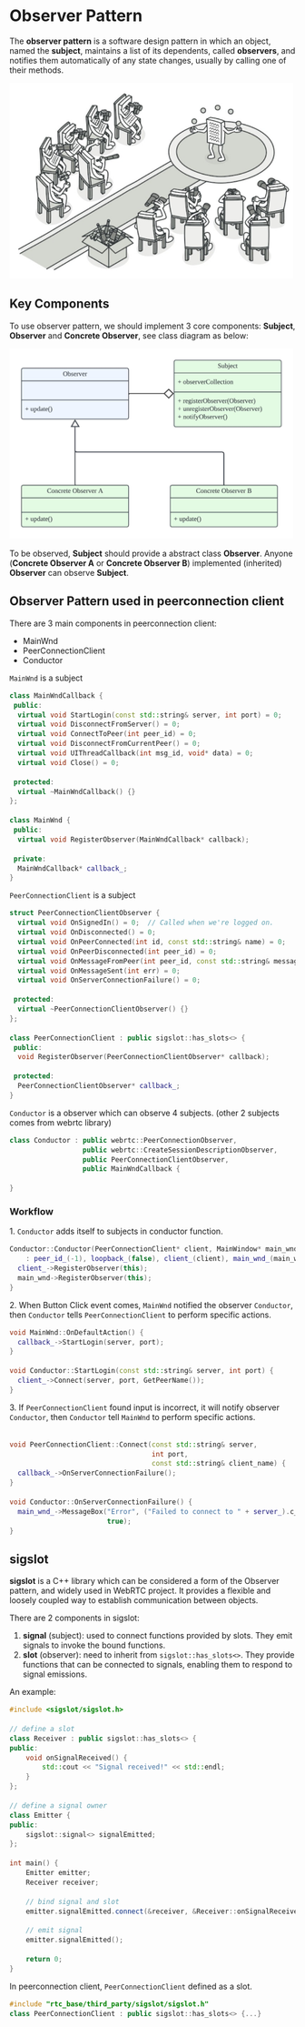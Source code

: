 # Observer Pattern #

The **observer pattern** is a software design pattern in which an object, named the **subject**, maintains a list of its dependents, called **observers**, and notifies them automatically of any state changes, usually by calling one of their methods.

<img src="img/7-1.jpg" alt="observer_pattern" width="500">

## Key Components ##

To use observer pattern, we should implement 3 core components: **Subject**, **Observer** and **Concrete Observer**, see class diagram as below:

<img src="img/7-2.jpg" alt="observer_pattern" width="500">

To be observed, **Subject** should provide a abstract class **Observer**. Anyone (**Concrete Observer A** or **Concrete Observer B**) implemented (inherited) **Observer** can observe **Subject**.

## Observer Pattern used in peerconnection client ##

There are 3 main components in peerconnection client:
+ MainWnd
+ PeerConnectionClient
+ Conductor

`MainWnd` is a subject

```c++
class MainWndCallback {
 public:
  virtual void StartLogin(const std::string& server, int port) = 0;
  virtual void DisconnectFromServer() = 0;
  virtual void ConnectToPeer(int peer_id) = 0;
  virtual void DisconnectFromCurrentPeer() = 0;
  virtual void UIThreadCallback(int msg_id, void* data) = 0;
  virtual void Close() = 0;

 protected:
  virtual ~MainWndCallback() {}
};

class MainWnd {
 public:
  virtual void RegisterObserver(MainWndCallback* callback);

 private:
  MainWndCallback* callback_;
}

```

`PeerConnectionClient` is a subject

```c++
struct PeerConnectionClientObserver {
  virtual void OnSignedIn() = 0;  // Called when we're logged on.
  virtual void OnDisconnected() = 0;
  virtual void OnPeerConnected(int id, const std::string& name) = 0;
  virtual void OnPeerDisconnected(int peer_id) = 0;
  virtual void OnMessageFromPeer(int peer_id, const std::string& message) = 0;
  virtual void OnMessageSent(int err) = 0;
  virtual void OnServerConnectionFailure() = 0;

 protected:
  virtual ~PeerConnectionClientObserver() {}
};

class PeerConnectionClient : public sigslot::has_slots<> {
 public:
  void RegisterObserver(PeerConnectionClientObserver* callback);

 protected:
  PeerConnectionClientObserver* callback_;
}

```

`Conductor` is a observer which can observe 4 subjects. (other 2 subjects comes from webrtc library)

```c++
class Conductor : public webrtc::PeerConnectionObserver,
                  public webrtc::CreateSessionDescriptionObserver,
                  public PeerConnectionClientObserver,
                  public MainWndCallback {

}
```

### Workflow ###

1\. `Conductor` adds itself to subjects in conductor function.

```c++
Conductor::Conductor(PeerConnectionClient* client, MainWindow* main_wnd)
    : peer_id_(-1), loopback_(false), client_(client), main_wnd_(main_wnd) {
  client_->RegisterObserver(this);
  main_wnd->RegisterObserver(this);
}
```
2\. When Button Click event comes, `MainWnd` notified the observer `Conductor`, then `Conductor` tells `PeerConnectionClient` to perform specific actions.

```c++
void MainWnd::OnDefaultAction() {
  callback_->StartLogin(server, port);
}

void Conductor::StartLogin(const std::string& server, int port) {
  client_->Connect(server, port, GetPeerName());
}

```

3\. If `PeerConnectionClient` found input is incorrect, it will notify observer `Conductor`, then `Conductor` tell `MainWnd` to perform specific actions.

```c++

void PeerConnectionClient::Connect(const std::string& server,
                                   int port,
                                   const std::string& client_name) {
  callback_->OnServerConnectionFailure();
}

void Conductor::OnServerConnectionFailure() {
  main_wnd_->MessageBox("Error", ("Failed to connect to " + server_).c_str(),
                        true);
}

```

## sigslot ##

**sigslot** is a C++ library which can be considered a form of the Observer pattern, and widely used in WebRTC project. It provides a flexible and loosely coupled way to establish communication between objects.

There are 2 components in sigslot:

1. **signal** (subject): used to connect functions provided by slots. They emit signals to invoke the bound functions.
2. **slot** (observer): need to inherit from `sigslot::has_slots<>`. They provide functions that can be connected to signals, enabling them to respond to signal emissions.

An example:

```c++
#include <sigslot/sigslot.h>

// define a slot
class Receiver : public sigslot::has_slots<> {
public:
    void onSignalReceived() {
        std::cout << "Signal received!" << std::endl;
    }
};

// define a signal owner
class Emitter {
public:
    sigslot::signal<> signalEmitted;
};

int main() {
    Emitter emitter;
    Receiver receiver;

    // bind signal and slot
    emitter.signalEmitted.connect(&receiver, &Receiver::onSignalReceived);

    // emit signal
    emitter.signalEmitted();

    return 0;
}
```

In peerconnection client, `PeerConnectionClient` defined as a slot.

```c++
#include "rtc_base/third_party/sigslot/sigslot.h"
class PeerConnectionClient : public sigslot::has_slots<> {...}
```
